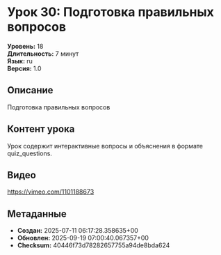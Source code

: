 # Урок 30: Подготовка правильных вопросов

**Уровень:** 18  
**Длительность:** 7 минут  
**Язык:** ru  
**Версия:** 1.0  

## Описание
Подготовка правильных вопросов

## Контент урока
Урок содержит интерактивные вопросы и объяснения в формате quiz_questions.

## Видео
https://vimeo.com/1101188673

## Метаданные
- **Создан:** 2025-07-11 06:17:28.358635+00
- **Обновлен:** 2025-09-19 07:00:40.067357+00
- **Checksum:** 40446f73d78282657755a94de8bda624

